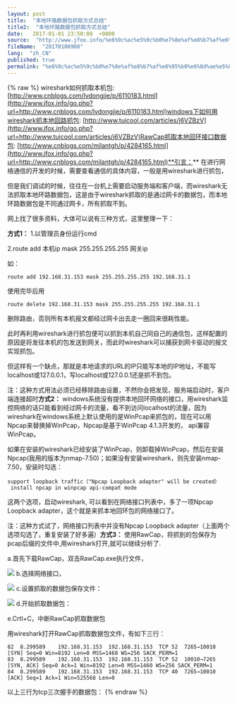 ```yaml
---
layout: post
title:  "本地环路数据包抓取方式总结"
title2:  "本地环路数据包抓取方式总结"
date:   2017-01-01 23:50:08  +0800
source:  "http://www.jfox.info/%e6%9c%ac%e5%9c%b0%e7%8e%af%e8%b7%af%e6%95%b0%e6%8d%ae%e5%8c%85%e6%8a%93%e5%8f%96%e6%96%b9%e5%bc%8f%e6%80%bb%e7%bb%93.html"
fileName:  "20170100908"
lang:  "zh_CN"
published: true
permalink: "%e6%9c%ac%e5%9c%b0%e7%8e%af%e8%b7%af%e6%95%b0%e6%8d%ae%e5%8c%85%e6%8a%93%e5%8f%96%e6%96%b9%e5%bc%8f%e6%80%bb%e7%bb%93.html"
---
```

{% raw %}
wireshark如何抓取本机包: 
[http://www.cnblogs.com/lvdongjie/p/6110183.html](http://www.jfox.info/go.php?url=http://www.cnblogs.com/lvdongjie/p/6110183.html)windows下如何用wireshark抓本地回路抓包: 
[http://www.tuicool.com/articles/j6VZBzV](http://www.jfox.info/go.php?url=http://www.tuicool.com/articles/j6VZBzV)RawCap抓取本地回环接口数据包: 
[http://www.cnblogs.com/milantgh/p/4284165.html](http://www.jfox.info/go.php?url=http://www.cnblogs.com/milantgh/p/4284165.html)**引言：**
 在进行网络通信的开发的时候，需要查看通信的具体内容，一般是用wireshark进行抓包， 

但是我们调试的时候，往往在一台机上需要启动服务端和客户端，而wireshark无法抓取本地环路数据包，这是由于wireshark抓取的是通过网卡的数据包，而本地环路数据包是不同通过网卡，所有抓取不到。 

网上找了很多资料，大体可以说有三种方式，这里整理一下： 

**方式1：**
1.以管理员身份运行cmd 

2.route add 本机ip mask 255.255.255.255 网关ip 

如： 

    route add 192.168.31.153 mask 255.255.255.255 192.168.31.1

使用完毕后用 

    route delete 192.168.31.153 mask 255.255.255.255 192.168.31.1 

删除路由，否则所有本机报文都经过网卡出去走一圈回来很耗性能。 

此时再利用wireshark进行抓包便可以抓到本机自己同自己的通信包，这样配置的原因是将发往本机的包发送到网关，而此时wireshark可以捕获到网卡驱动的报文实现抓包。 

但这样有一个缺点，那就是本地请求的URL的IP只能写本地的IP地址，不能写localhost或127.0.0.1，写localhost或127.0.0.1还是抓不到包。 

注：这种方式用法必须已经移除路由设置，不然你会把发现，服务端启动时，客户端连接超时**方式2：**
 windows系统没有提供本地回环网络的接口，用wireshark监控网络的话只能看到经过网卡的流量，看不到访问localhost的流量，因为wireshark在windows系统上默认使用的是WinPcap来抓包的，现在可以用Npcap来替换掉WinPcap，Npcap是基于WinPcap 4.1.3开发的， api兼容WinPcap。 

 如果在安装的wireshark已经安装了WinPcap，则卸载掉WinPcap，然后在安装Npcap(我用的版本为nmap-7.50)；如果没有安装wireshark，则先安装nmap-7.50，安装时勾选： 

    support loopback traffic（"Npcap Loopback adapter" will be created）
     install npcap in winpcap api-compat mode

 这两个选项，启动wireshark, 可以看到在网络接口列表中，多了一项Npcap Loopback adapter，这个就是来抓本地回环包的网络接口了。 

 注：这种方式试了，网络接口列表中并没有Npcap Loopback adapter（上面两个选项勾选了，重复安装了好多遍）**方式3：**
使用RawCap，将抓到的包保存为pcap后缀的文件中,用wireshark打开,就可以继续分析了. 

a.首先下载RawCap，双击RawCap.exe执行文件， 

![](392f858.png)
b.选择网络接口， 

![](c21efe3.png)
c.设置抓取的数据包保存文件： 

![](bb4f3ce.png)
d.开始抓取数据包： 

e.Crtl+C，中断RawCap抓取数据包 

用wireshark打开RawCap抓取数据包文件，有如下三行： 

    82	8.299589	192.168.31.153	192.168.31.153	TCP	52	7265→10010 [SYN] Seq=0 Win=8192 Len=0 MSS=1460 WS=256 SACK_PERM=1
    83	8.299589	192.168.31.153	192.168.31.153	TCP	52	10010→7265 [SYN, ACK] Seq=0 Ack=1 Win=8192 Len=0 MSS=1460 WS=256 SACK_PERM=1
    84	8.299589	192.168.31.153	192.168.31.153	TCP	40	7265→10010 [ACK] Seq=1 Ack=1 Win=525568 Len=0

以上三行为tcp三次握手的数据包：
{% endraw %}